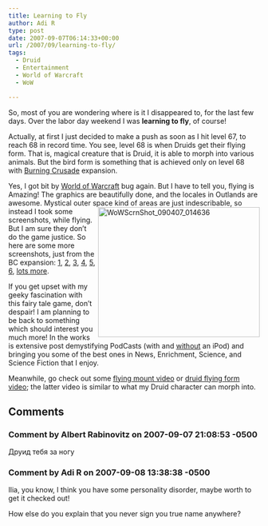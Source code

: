 ```yaml
---
title: Learning to Fly
author: Adi R
type: post
date: 2007-09-07T06:14:33+00:00
url: /2007/09/learning-to-fly/
tags:
  - Druid
  - Entertainment
  - World of Warcraft
  - WoW

---
```

So, most of you are wondering where is it I disappeared to, for the last few days. Over the labor day weekend I was **learning to fly**, of course!

Actually, at first I just decided to make a push as soon as I hit level 67, to reach 68 in record time. You see, level 68 is when Druids get their flying form. That is, magical creature that is Druid, it is able to morph into various animals. But the bird form is something that is achieved only on level 68 with <a target="_blank" href="http://www.worldofwarcraft.com/burningcrusade/townhall/outlandmap.html">Burning Crusade</a> expansion.

Yes, I got bit by <a target="_blank" href="http://www.worldofwarcraft.com/">World of Warcraft</a> bug again. But I have to tell you, flying is Amazing! The graphics are beautifully done, and the locales in Outlands are awesome. Mystical outer space kind of <a target="_blank" href="https://i0.wp.com/www.adir1.com//uploads/2007/09/wowscrnshot-090407-014636.jpg"><img border="0" align="right" width="324" src="https://i1.wp.com/www.adir1.com//uploads/2007/09/wowscrnshot-090407-014636-thumb.jpg?resize=324%2C260" alt="WoWScrnShot_090407_014636" height="260" style="margin: 0px 0px 0px 5px; border: 0px" data-recalc-dims="1" /></a>areas are just indescribable, so instead I took some screenshots, while flying. But I am sure they don&#8217;t do the game justice. So here are some more screenshots, just from the BC expansion: <a target="_blank" href="http://www.worldofwarcraft.com/burningcrusade/imageviewer.html?/burningcrusade/,images/screenshots/,206,241,http://www.worldofwarcraft.com/burningcrusade/screenshots.html?4@27">1</a>, <a target="_blank" href="http://www.worldofwarcraft.com/burningcrusade/imageviewer.html?/burningcrusade/,images/screenshots/,190,241,http://www.worldofwarcraft.com/burningcrusade/screenshots.html?6@27">2</a>, <a target="_blank" href="http://www.worldofwarcraft.com/burningcrusade/imageviewer.html?/burningcrusade/,images/screenshots/,184,241,http://www.worldofwarcraft.com/burningcrusade/screenshots.html?7@27">3</a>, <a target="_blank" href="http://www.worldofwarcraft.com/burningcrusade/imageviewer.html?/burningcrusade/,images/screenshots/,172,241,http://www.worldofwarcraft.com/burningcrusade/screenshots.html?8@27">4</a>, <a target="_blank" href="http://www.worldofwarcraft.com/burningcrusade/imageviewer.html?/burningcrusade/,images/screenshots/,162,241,http://www.worldofwarcraft.com/burningcrusade/screenshots.html?9@27">5</a>, <a target="_blank" href="http://www.worldofwarcraft.com/burningcrusade/imageviewer.html?/burningcrusade/,images/screenshots/,117,241,http://www.worldofwarcraft.com/burningcrusade/screenshots.html?14@27">6</a>, <a target="_blank" href="http://www.worldofwarcraft.com/burningcrusade/screenshots.html">lots more</a>.

If you get upset with my geeky fascination with this fairy tale game, don&#8217;t despair! I am planning to be back to something which should interest you much more! In the works is extensive post demystifying PodCasts (with and <u>without</u> an iPod) and bringing you some of the best ones in News, Enrichment, Science, and Science Fiction that I enjoy.

Meanwhile, go check out some <a target="_blank" href="http://www.youtube.com/watch?v=clJpWg5RG90">flying mount video</a> or <a target="_blank" href="http://www.youtube.com/watch?v=Bv_SInp8mEM">druid flying form video</a>; the latter video is similar to what my Druid character can morph into.

## Comments

### Comment by Albert Rabinovitz on 2007-09-07 21:08:53 -0500
Друид тебя за ногу

### Comment by Adi R on 2007-09-08 13:38:38 -0500
Ilia, you know, I think you have some personality disorder, maybe worth to get it checked out! 

How else do you explain that you never sign you true name anywhere?